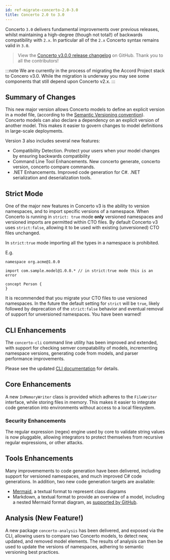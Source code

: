 ```yaml
---
id: ref-migrate-concerto-2.0-3.0
title: Concerto 2.0 to 3.0
---
```


Concerto `3.0` delivers fundamental improvements over previous releases, whilst maintaining a high-degree (though not total!) of backwards compatibility with `2.x`. In particular all of the `2.x` Concerto syntax remains valid in `3.0`.

> View the [Concerto v3.0.0 release changelog](https://github.com/accordproject/concerto/releases/tag/v3.0.0) on GitHub. Thank you to all the contributors!

:::note
We are currently in the process of migrating the Accord Project stack to Concero v3.0. While the migration is underway you may see some components that still depend upon Concerto v2.x.
:::

## Summary of Changes

This new major version allows Concerto models to define an explicit version in a model file, (according to the [Semantic Versioning convention](https://semver.org)). Concerto models can also declare a dependency on an explicit version of another model. This makes it easier to govern changes to model definitions in large-scale deployments.

Version 3 also includes several new features:
- Compatibility Detection. Protect your users when your model changes by ensuring backwards compatibility
- Command Line Tool Enhancements. New concerto generate, concerto version, concerto compare commands.
- .NET Enhancements. Improved code generation for C#. .NET serialization and deserialization tools.

## Strict Mode

One of the major new features in Concerto v3 is the ability to version namespaces, and to import specific versions of a namespace. When Concerto is running in `strict: true` mode **only** versioned namespaces and versioned imports are permitted within CTO files. By default Concerto v3 uses `strict:false`, allowing it to be used with existing (unversioned) CTO files unchanged. 

In `strict:true` mode importing all the types in a namespace is prohibited.

E.g.
```
namespace org.acme@1.0.0

import com.sample.model@1.0.0.* // in strict:true mode this is an error

concept Person {
}
```


It is recommended that you migrate your CTO files to use versioned namespaces. In the future the default setting for `strict` will be `true`, likely followed by deprecation of the `strict:false` behavior and eventual removal of support for unversioned namespaces. You have been warned!


## CLI Enhancements

The `concerto-cli` command line utility has been improved and extended, with support for checking semver compatability of models, incrementing namespace versions, generating code from models, and parser performance improvements.

Please see the updated [CLI documentation](ref-concerto-cli.md) for details.

## Core Enhancements

A new `InMemoryWriter` class is provided which adheres to the `FileWriter` interface, while storing files in memory. This makes it easier to integrate code generation into environments without access to a local filesystem.

### Security Enhancements

The regular expression (regex) engine used by core to validate string values is now pluggable, allowing integrators to protect themselves from recursive regular expressions, or other attacks.

## Tools Enhancements

Many improvemements to code generation have been delivered, including support for versioned namespaces, and much improved C# code generations. In addition, two new code generation targets are available:
- [Mermaid](https://mermaid-js.github.io), a textual format to represent class diagrams
- Markdown, a textual format to provide an overview of a model, including a nested Mermaid format diagram, as [supported by GitHub](https://github.blog/2022-02-14-include-diagrams-markdown-files-mermaid/).

## Analysis (New Feature!)

A new package `concerto-analysis` has been delivered, and exposed via the CLI, allowing users to compare two Concerto models, to detect new, updated, and removed model elements. The results of analysis can then be used to update the versions of namespaces, adhering to  semantic versioning best practices.






